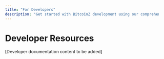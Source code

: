 ```yaml
---
title: "For Developers"
description: "Get started with BitcoinZ development using our comprehensive documentation, SDKs, and developer tools"
---
```


# Developer Resources

[Developer documentation content to be added]